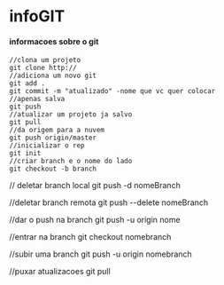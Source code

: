 # infoGIT
#### informacoes sobre o git
```git
//clona um projeto
git clone http://
//adiciona um novo git
git add .                                    
git commit -m "atualizado" -nome que vc quer colocar
//apenas salva
git push                                   
//atualizar um projeto ja salvo
git pull                                     
//da origem para a nuvem
git push origin/master        
//inicializar o rep
git init                                      
//criar branch e o nome do lado
git checkout -b branch        
```

// deletar branch local
git push -d nomeBranch

//deletar branch remota
git push --delete nomeBranch

//dar o push na branch
git push -u origin nome

//entrar na branch 
git checkout nomebranch

//subir uma branch
git push -u origin nomebranch

//puxar atualizacoes
git pull
